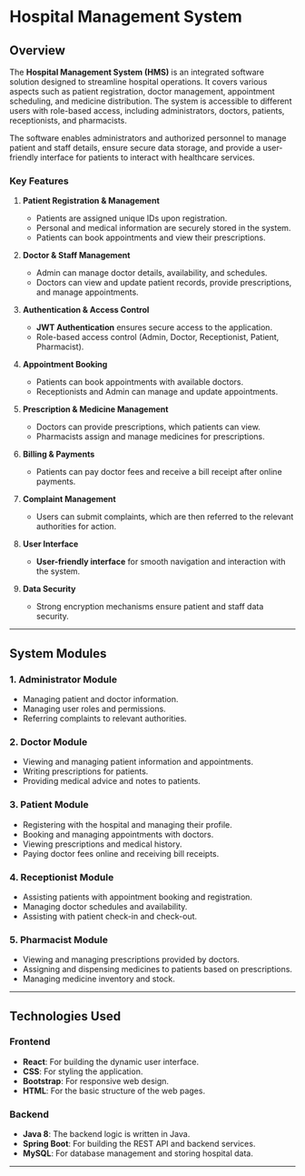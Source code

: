 # Hospital Management System

## Overview

The **Hospital Management System (HMS)** is an integrated software solution designed to streamline hospital operations. It covers various aspects such as patient registration, doctor management, appointment scheduling, and medicine distribution. The system is accessible to different users with role-based access, including administrators, doctors, patients, receptionists, and pharmacists. 

The software enables administrators and authorized personnel to manage patient and staff details, ensure secure data storage, and provide a user-friendly interface for patients to interact with healthcare services.

### Key Features

1. **Patient Registration & Management**  
   - Patients are assigned unique IDs upon registration.  
   - Personal and medical information are securely stored in the system.  
   - Patients can book appointments and view their prescriptions.

2. **Doctor & Staff Management**  
   - Admin can manage doctor details, availability, and schedules.  
   - Doctors can view and update patient records, provide prescriptions, and manage appointments.

3. **Authentication & Access Control**  
   - **JWT Authentication** ensures secure access to the application.  
   - Role-based access control (Admin, Doctor, Receptionist, Patient, Pharmacist).

4. **Appointment Booking**  
   - Patients can book appointments with available doctors.  
   - Receptionists and Admin can manage and update appointments.

5. **Prescription & Medicine Management**  
   - Doctors can provide prescriptions, which patients can view.  
   - Pharmacists assign and manage medicines for prescriptions.

6. **Billing & Payments**  
   - Patients can pay doctor fees and receive a bill receipt after online payments.

7. **Complaint Management**  
   - Users can submit complaints, which are then referred to the relevant authorities for action.

8. **User Interface**  
   - **User-friendly interface** for smooth navigation and interaction with the system.

9. **Data Security**  
   - Strong encryption mechanisms ensure patient and staff data security.

---

## System Modules

### 1. **Administrator Module**
   - Managing patient and doctor information.
   - Managing user roles and permissions.
   - Referring complaints to relevant authorities.

### 2. **Doctor Module**
   - Viewing and managing patient information and appointments.
   - Writing prescriptions for patients.
   - Providing medical advice and notes to patients.

### 3. **Patient Module**
   - Registering with the hospital and managing their profile.
   - Booking and managing appointments with doctors.
   - Viewing prescriptions and medical history.
   - Paying doctor fees online and receiving bill receipts.

### 4. **Receptionist Module**
   - Assisting patients with appointment booking and registration.
   - Managing doctor schedules and availability.
   - Assisting with patient check-in and check-out.

### 5. **Pharmacist Module**
   - Viewing and managing prescriptions provided by doctors.
   - Assigning and dispensing medicines to patients based on prescriptions.
   - Managing medicine inventory and stock.

---

## Technologies Used

### Frontend
- **React**: For building the dynamic user interface.
- **CSS**: For styling the application.
- **Bootstrap**: For responsive web design.
- **HTML**: For the basic structure of the web pages.

### Backend
- **Java 8**: The backend logic is written in Java.
- **Spring Boot**: For building the REST API and backend services.
- **MySQL**: For database management and storing hospital data.

---
